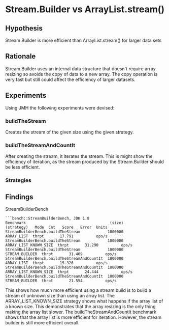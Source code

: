 # Stream.Builder vs ArrayList.stream()

## Hypothesis

Stream.Builder is more efficient than ArrayList.stream() for larger data sets

## Rationale

Stream.Builder uses an internal data structure that doesn't require array resizing so avoids the copy of data to a new array.
The copy operation is very fast but still could affect the efficiency of larger datasets.

## Experiments

Using JMH the following experiments were devised:

### buildTheStream

Creates the stream of the given size using the given strategy.

### buildTheStreamAndCountIt

After creating the stream, it iterates the stream.  This is might show the efficiency of iteration, as the stream produced by the Stream.Builder should be less efficient.

### Strategies




## Findings

StreamBuilderBench

```bench::JDK 1.8|StreamBuilderBench
```bench::StreamBuilderBench, JDK 1.8
Benchmark                                     (size)             (strategy)   Mode  Cnt   Score   Error  Units
StreamBuilderBench.buildTheStream            1000000             ARRAY_LIST  thrpt       17.791          ops/s
StreamBuilderBench.buildTheStream            1000000  ARRAY_LIST_KNOWN_SIZE  thrpt       31.290          ops/s
StreamBuilderBench.buildTheStream            1000000         STREAM_BUILDER  thrpt       31.469          ops/s
StreamBuilderBench.buildTheStreamAndCountIt  1000000             ARRAY_LIST  thrpt       15.326          ops/s
StreamBuilderBench.buildTheStreamAndCountIt  1000000  ARRAY_LIST_KNOWN_SIZE  thrpt       24.444          ops/s
StreamBuilderBench.buildTheStreamAndCountIt  1000000         STREAM_BUILDER  thrpt       21.554          ops/s
```

This shows how much more efficient using a stream build is to build a stream of unknown size than using an array list.
The ARRAY_LIST_KNOWN_SIZE strategy shows what happens if the array list of a known size.
This demonstrates that the array resizing is the only thing making the array list slower.
The buildTheStreamAndCountIt benchmark shows that the array list is more efficient for iteration.
However, the stream builder is still more efficient overall.
